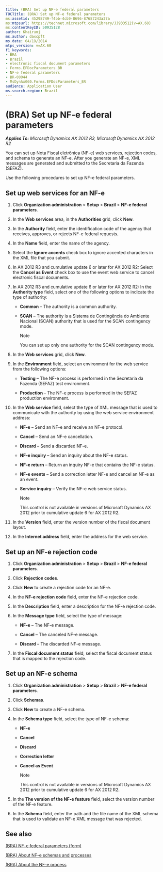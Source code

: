 ```yaml
---
title: (BRA) Set up NF-e federal parameters
TOCTitle: (BRA) Set up NF-e federal parameters
ms:assetid: 45298749-f4bb-4cb9-8696-87687243a37a
ms:mtpsurl: https://technet.microsoft.com/library/JJ933512(v=AX.60)
ms:contentKeyID: 50935128
author: Khairunj
ms.author: daxcpft
ms.date: 04/18/2014
mtps_version: v=AX.60
f1_keywords:
- BRA
- Brazil
- electronic fiscal document parameters
- Forms.EFDocParameters_BR
- NF-e federal parameters
- BR-00044
- MsDynAx060.Forms.EFDocParameters_BR
audience: Application User
ms.search.region: Brazil
---
```


# (BRA) Set up NF-e federal parameters 


_**Applies To:** Microsoft Dynamics AX 2012 R3, Microsoft Dynamics AX 2012 R2_

You can set up Nota Fiscal eletrônica (NF-e) web services, rejection codes, and schema to generate an NF-e. After you generate an NF-e, XML messages are generated and submitted to the Secretaria da Fazenda (SEFAZ).

Use the following procedures to set up NF-e federal parameters.

## Set up web services for an NF-e

1.  Click **Organization administration** \> **Setup** \> **Brazil** \> **NF-e federal parameters**.

2.  In the **Web services** area, in the **Authorities** grid, click **New**.

3.  In the **Authority** field, enter the identification code of the agency that receives, approves, or rejects NF-e federal requests.

4.  In the **Name** field, enter the name of the agency.

5.  Select the **Ignore accents** check box to ignore accented characters in the XML file that you submit.

6.  In AX 2012 R3 and cumulative update 6 or later for AX 2012 R2: Select the **Cancel as Event** check box to use the event web service to cancel electronic fiscal documents.

7.  In AX 2012 R3 and cumulative update 6 or later for AX 2012 R2: In the **Authority type** field, select one of the following options to indicate the type of authority:
    
      - **Common** – The authority is a common authority.
    
      - **SCAN** – The authority is a Sistema de Contingência do Ambiente Nacional (SCAN) authority that is used for the SCAN contingency mode.
        

        > [!NOTE]
        > <P>You can set up only one authority for the SCAN contingency mode.</P>



8.  In the **Web services** grid, click **New**.

9.  In the **Environment** field, select an environment for the web service from the following options:
    
      - **Testing** – The NF-e process is performed in the Secretaria da Fazenda (SEFAZ) test environment.
    
      - **Production** – The NF-e process is performed in the SEFAZ production environment.

10. In the **Web service** field, select the type of XML message that is used to communicate with the authority by using the web service environment address:
    
      - **NF-e** – Send an NF-e and receive an NF-e protocol.
    
      - **Cancel** – Send an NF-e cancellation.
    
      - **Discard** – Send a discarded NF-e.
    
      - **NF-e inquiry** – Send an inquiry about the NF-e status.
    
      - **NF-e return** – Return an inquiry NF-e that contains the NF-e status.
    
      - **NF-e events** – Send a correction letter NF-e and cancel an NF-e as an event.
    
      - **Service inquiry** – Verify the NF-e web service status.
        

        > [!NOTE]
        > <P>This control is not available in versions of Microsoft Dynamics AX 2012 prior to cumulative update 6 for AX 2012 R2.</P>



11. In the **Version** field, enter the version number of the fiscal document layout.

12. In the **Internet address** field, enter the address for the web service.

## Set up an NF-e rejection code

1.  Click **Organization administration** \> **Setup** \> **Brazil** \> **NF-e federal parameters**.

2.  Click **Rejection codes**.

3.  Click **New** to create a rejection code for an NF-e.

4.  In the **NF-e rejection code** field, enter the NF-e rejection code.

5.  In the **Description** field, enter a description for the NF-e rejection code.

6.  In the **Message type** field, select the type of message:
    
      - **NF-e** – The NF-e message.
    
      - **Cancel** – The canceled NF-e message.
    
      - **Discard** – The discarded NF-e message.

7.  In the **Fiscal document status** field, select the fiscal document status that is mapped to the rejection code.

## Set up an NF-e schema

1.  Click **Organization administration** \> **Setup** \> **Brazil** \> **NF-e federal parameters**.

2.  Click **Schemas**.

3.  Click **New** to create a NF-e schema.

4.  In the **Schema type** field, select the type of NF-e schema:
    
      - **NF-e**
    
      - **Cancel**
    
      - **Discard**
    
      - **Correction letter**
    
      - **Cancel as Event**
        

        > [!NOTE]
        > <P>This control is not available in versions of Microsoft Dynamics AX 2012 prior to cumulative update 6 for AX 2012 R2.</P>



5.  In the **The version of the NF-e feature** field, select the version number of the NF-e feature.

6.  In the **Schema** field, enter the path and the file name of the XML schema that is used to validate an NF-e XML message that was rejected.

## See also

[(BRA) NF-e federal parameters (form)](https://technet.microsoft.com/library/jj933509\(v=ax.60\))

[(BRA) About NF-e schemas and processes](bra-about-nf-e-schemas-and-processes.md)

[(BRA) About the NF-e process](bra-about-the-nf-e-process.md)

  


